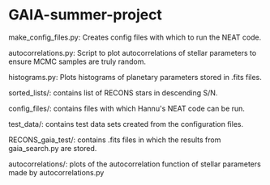 GAIA-summer-project
===================

make_config_files.py: Creates config files with which to run the NEAT code.

autocorrelations.py: Script to plot autocorrelations of stellar parameters to ensure MCMC samples are truly random.

histograms.py: Plots histograms of planetary parameters stored in .fits files.

sorted_lists/: contains list of RECONS stars in descending S/N.

config_files/: contains files with which Hannu's NEAT code can be run.

test_data/: contains test data sets created from the configuration files.

RECONS_gaia_test/: contains .fits files in which the results from gaia_search.py are stored.

autocorrelations/: plots of the autocorrelation function of stellar parameters made by autocorrelations.py
